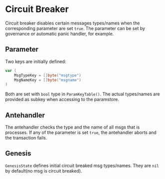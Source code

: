 # Circuit Breaker

Circuit breaker disables certain messages types/names when the corresponding parameter are set `true`. The parameter can be set by governance or automatic panic handler, for example. 

## Parameter 

Two keys are initially defined:

```go
var (
    MsgTypeKey = []byte("msgtype")
    MsgNameKey = []byte("msgname")
)
```

Both are set with `bool` type in `ParamKeyTable()`. The actual types/names are provided as subkey when accessing to the paramstore.

## Antehandler

The antehandler checks the type and the name of all msgs that is processes. If any of the parameter is set `true`, the antehandler aborts and the transaction fails.

## Genesis

`GenesisState` defines initial circuit breaked msg types/names. They are `nil` by default(no msg is circuit breaked).
